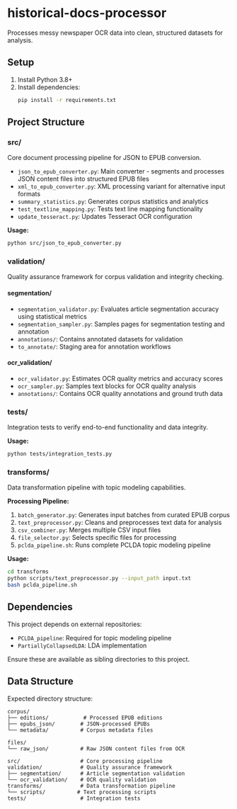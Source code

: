 # historical-docs-processor

Processes messy newspaper OCR data into clean, structured datasets for analysis.

## Setup

1. Install Python 3.8+
2. Install dependencies:
   ```bash
   pip install -r requirements.txt
   ```

## Project Structure

### src/

Core document processing pipeline for JSON to EPUB conversion.

* `json_to_epub_converter.py`: Main converter - segments and processes JSON content files into structured EPUB files
* `xml_to_epub_converter.py`: XML processing variant for alternative input formats
* `summary_statistics.py`: Generates corpus statistics and analytics
* `test_textline_mapping.py`: Tests text line mapping functionality
* `update_tesseract.py`: Updates Tesseract OCR configuration

**Usage:**
```bash
python src/json_to_epub_converter.py
```

### validation/

Quality assurance framework for corpus validation and integrity checking.

#### segmentation/
- `segmentation_validator.py`: Evaluates article segmentation accuracy using statistical metrics
- `segmentation_sampler.py`: Samples pages for segmentation testing and annotation
- `annotations/`: Contains annotated datasets for validation
- `to_annotate/`: Staging area for annotation workflows

#### ocr_validation/
- `ocr_validator.py`: Estimates OCR quality metrics and accuracy scores
- `ocr_sampler.py`: Samples text blocks for OCR quality analysis
- `annotations/`: Contains OCR quality annotations and ground truth data

### tests/

Integration tests to verify end-to-end functionality and data integrity.

**Usage:**
```bash
python tests/integration_tests.py
```

### transforms/

Data transformation pipeline with topic modeling capabilities.

**Processing Pipeline:**
1. `batch_generator.py`: Generates input batches from curated EPUB corpus
2. `text_preprocessor.py`: Cleans and preprocesses text data for analysis
3. `csv_combiner.py`: Merges multiple CSV input files
4. `file_selector.py`: Selects specific files for processing
5. `pclda_pipeline.sh`: Runs complete PCLDA topic modeling pipeline

**Usage:**
```bash
cd transforms
python scripts/text_preprocessor.py --input_path input.txt
bash pclda_pipeline.sh
```

## Dependencies

This project depends on external repositories:
- `PCLDA_pipeline`: Required for topic modeling pipeline
- `PartiallyCollapsedLDA`: LDA implementation

Ensure these are available as sibling directories to this project.

## Data Structure

Expected directory structure:
```
corpus/
├── editions/           # Processed EPUB editions
├── epubs_json/        # JSON-processed EPUBs
└── metadata/          # Corpus metadata files

files/
└── raw_json/          # Raw JSON content files from OCR

src/                   # Core processing pipeline
validation/            # Quality assurance framework
├── segmentation/      # Article segmentation validation
└── ocr_validation/    # OCR quality validation
transforms/            # Data transformation pipeline
└── scripts/          # Text processing scripts
tests/                 # Integration tests
```

